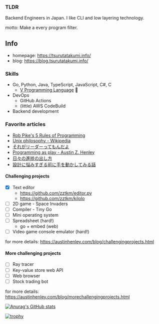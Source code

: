 ### TLDR

Backend Engineers in Japan. I like CLI and low layering technology.

motto: Make a every program filter.

## Info

- homepage: https://tsurutatakumi.info/
- blog: https://blog.tsurutatakumi.info/

### Skills

- Go, Python, Java, TypeScript, JavaScript, C#, C
  - [V Programming Language](https://github.com/vlang/v) 🥑
- DevOps
  - GitHub Actions
  - (little) AWS CodeBuild
- Backend development


### Favorite articles

- [Rob Pike's 5 Rules of Programming]([users.ece.utexas.edu/~adnan/pike.html](https://users.ece.utexas.edu/~adnan/pike.html))
- [Unix philosophy - Wikipedia](https://en.wikipedia.org/wiki/Unix_philosophy)
- [それがリーダーってもんだよ](https://j.ktamura.com/archives/16385)
- [Programming as play - Austin Z. Henley](https://austinhenley.com/blog/programmingasplay.html)
- [日々の進捗の出し方](https://nhiroki.jp/2019/02/14/make-progress)
- [設計に悩みすぎる前に手を動かしてみる話](https://nhiroki.jp/2021/09/24/coding-before-overthinking)


#### Challenging projects

- [x] Text editor
  - https://github.com/zztkm/editor.py
  - https://github.com/zztkm/kilolo
- [ ] 2D game - Space Invaders
- [ ] Compiler - Tiny Go
- [ ] Mini operating system
- [ ] Spreadsheet (hard!)
  - go + embed (web)  
- [ ] Video game console emulator (hard!)

for more details: https://austinhenley.com/blog/challengingprojects.html

#### More challenging projects

- [ ] Ray tracer
- [ ] Key-value store web API
- [ ] Web browser
- [ ] Stock trading bot

for more details: https://austinhenley.com/blog/morechallengingprojects.html

<!--
**zztkm/zztkm** is a ✨ _special_ ✨ repository because its `README.md` (this file) appears on your GitHub profile.

Here are some ideas to get you started:

- 🔭 I’m currently working on ...
- 🌱 I’m currently learning ...
- 👯 I’m looking to collaborate on ...
- 🤔 I’m looking for help with ...
- 💬 Ask me about ...
- 📫 How to reach me: ...
- 😄 Pronouns: ...
- ⚡ Fun fact: ...
-->
[![Anurag's GitHub stats](https://github-readme-stats.vercel.app/api?username=zztkm)](https://github.com/anuraghazra/github-readme-stats)

[![trophy](https://github-profile-trophy.vercel.app/?username=zztkm&theme=onedark)](https://github.com/ryo-ma/github-profile-trophy)
